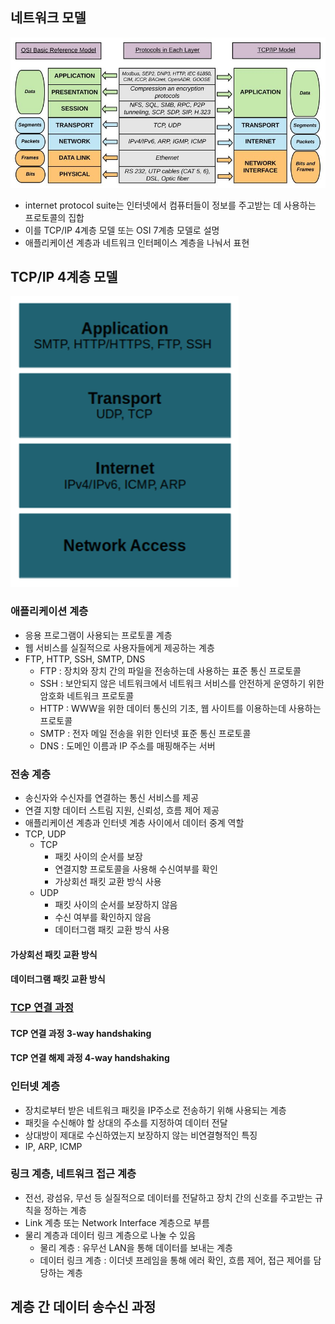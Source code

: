 ## 네트워크 모델
![](./img/2024-05-13-23-33-32.png)

* internet protocol suite는 인터넷에서 컴퓨터들이 정보를 주고받는 데 사용하는 프로토콜의 집합
* 이를 TCP/IP 4계층 모델 또는 OSI 7계층 모델로 설명
* 애플리케이션 계층과 네트워크 인터페이스 계층을 나눠서 표현

## TCP/IP 4계층 모델
![](./img/2024-05-13-23-55-05.png)

### 애플리케이션 계층
* 응용 프로그램이 사용되는 프로토콜 계층
* 웹 서비스를 실질적으로 사용자들에게 제공하는 계층
* FTP, HTTP, SSH, SMTP, DNS
  * FTP : 장치와 장치 간의 파일을 전송하는데 사용하는 표준 통신 프로토콜
  * SSH : 보안되지 않은 네트워크에서 네트워크 서비스를 안전하게 운영하기 위한 암호화 네트워크 프로토콜
  * HTTP : WWW을 위한 데이터 통신의 기초, 웹 사이트를 이용하는데 사용하는 프로토콜
  * SMTP : 전자 메일 전송을 위한 인터넷 표준 통신 프로토콜
  * DNS : 도메인 이름과 IP 주소를 매핑해주는 서버

### 전송 계층
* 송신자와 수신자를 연결하는 통신 서비스를 제공
* 연결 지향 데이터 스트림 지원, 신뢰성, 흐름 제어 제공
* 애플리케이션 계층과 인터넷 계층 사이에서 데이터 중계 역할
* TCP, UDP
  * TCP
    * 패킷 사이의 순서를 보장
    * 연결지향 프로토콜을 사용해 수신여부를 확인
    * 가상회선 패킷 교환 방식 사용
  * UDP
    * 패킷 사이의 순서를 보장하지 않음
    * 수신 여부를 확인하지 않음
    * 데이터그램 패킷 교환 방식 사용

#### 가상회선 패킷 교환 방식
#### 데이터그램 패킷 교환 방식

### [TCP 연결 과정](./230623%20TCP%20연결과정.md)
#### TCP 연결 과정 3-way handshaking
#### TCP 연결 해제 과정 4-way handshaking

### 인터넷 계층
* 장치로부터 받은 네트워크 패킷을 IP주소로 전송하기 위해 사용되는 계층
* 패킷을 수신해야 할 상대의 주소를 지정하여 데이터 전달
* 상대방이 제대로 수신하였는지 보장하지 않는 비연결형적인 특징
* IP, ARP, ICMP

### 링크 계층, 네트워크 접근 계층
* 전선, 광섬유, 무선 등 실질적으로 데이터를 전달하고 장치 간의 신호를 주고받는 규칙을 정하는 계층
* Link 계층 또는 Network Interface 계층으로 부름
* 물리 계층과 데이터 링크 계층으로 나눌 수 있음
  * 물리 계층 : 유무선 LAN을 통해 데이터를 보내는 계층
  * 데이터 링크 계층 : 이더넷 프레임을 통해 에러 확인, 흐름 제어, 접근 제어를 담당하는 계층

## 계층 간 데이터 송수신 과정
